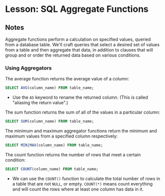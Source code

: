 # Lesson: SQL Aggregate Functions

## Notes

Aggregate functions perform a calculation on specified values, queried from a database table. We'll craft queries that select a desired set of values from a table and then aggregate that data, in addition to clauses that will group and or order the returned data based on various conditions.

### Using Aggregators

The average function returns the average value of a column:

```sql
SELECT AVG(column_name) FROM table_name;
```

- Use the `AS` keyword to rename the returned column. (This is called "aliasing the return value".)

The sum function returns the sum of all of the values in a particular column:

```sql
SELECT SUM(column_name) FROM table_name;
```

The minimum and maximum aggregator functions return the minimum and maximum values from a specified column respectively:

```sql
SELECT MIN|MAX(column_name) FROM table_name;
```

The count function returns the number of rows that meet a certain condition:

```sql
SELECT COUNT(column_name) FROM table_name;
```

- We can use the `COUNT()` function to calculate the total number of rows in a table that are not `NULL`, or empty. `COUNT(*)` means count everything and will count the rows where at least one column has data in it.
